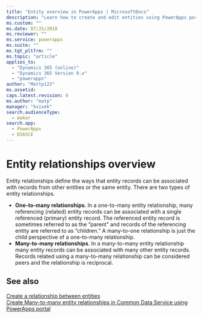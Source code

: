 ```yaml
---
title: "Entity overview in PowerApps | MicrosoftDocs"
description: "Learn how to create and edit entities using PowerApps portal"
ms.custom: ""
ms.date: 07/25/2018
ms.reviewer: ""
ms.service: powerapps
ms.suite: ""
ms.tgt_pltfrm: ""
ms.topic: "article"
applies_to: 
  - "Dynamics 365 (online)"
  - "Dynamics 365 Version 9.x"
  - "powerapps"
author: "Mattp123"
ms.assetid: 
caps.latest.revision: 0
ms.author: "matp"
manager: "kvivek"
search.audienceType: 
  - maker
search.app: 
  - PowerApps
  - D365CE
---
```


# Entity relationships overview

Entity relationships define the ways that entity records can be associated with records from other entities or the same entity. There are two types of entity relationships.
- **One-to-many relationships**. In a one-to-many entity relationship, many referencing (related) entity records can be associated with a single referenced (primary) entity record. The referenced entity record is sometimes referred to as the ”parent” and records of the referencing entity are referred to as ”children.”  A many-to-one relationship is just the child perspective of a one-to-many relationship.
- **Many-to-many relationships**. In a many-to-many entity relationship many entity records can be associated with many other entity records. Records related using a many-to-many relationship can be considered peers and the relationship is reciprocal. 

## See also
[Create a relationship between entities](data-platform-entity-lookup.md) <br/>
[Create Many-to-many entity relationships in Common Data Service using PowerApps portal](create-edit-nn-relationships-portal.md)
